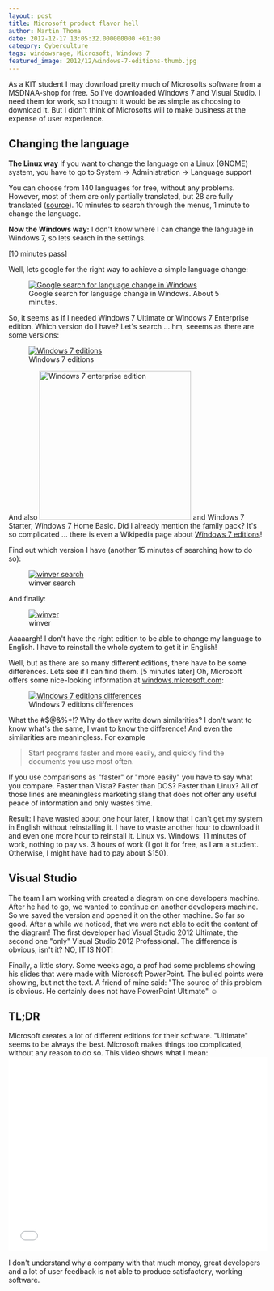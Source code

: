```yaml
---
layout: post
title: Microsoft product flavor hell
author: Martin Thoma
date: 2012-12-17 13:05:32.000000000 +01:00
category: Cyberculture
tags: windowsrage, Microsoft, Windows 7
featured_image: 2012/12/windows-7-editions-thumb.jpg
---
```

As a KIT student I may download pretty much of Microsofts software from a MSDNAA-shop for free. So I've downloaded Windows 7 and Visual Studio. I need them for work, so I thought it would be as simple as choosing to download it. But I didn't think of Microsofts will to make business at the expense of user experience.

<h2>Changing the language</h2>
<strong>The Linux way</strong>
If you want to change the language on a Linux (GNOME) system, you have to go to
    System &rarr; Administration &rarr; Language support

You can choose from 140 languages for free, without any problems. However, most of them are only partially translated, but 28 are fully translated (<a href="http://askubuntu.com/a/229831/10425">source</a>). 10 minutes to search through the menus, 1 minute to change the language.

<strong>Now the Windows way:</strong>
I don't know where I can change the language in Windows 7, so lets search in the settings.

[10 minutes pass]

Well, lets google for the right way to achieve a simple language change:
<figure class="aligncenter">
            <a href="../images/2012/12/google-search-language-change.png"><img src="../images/2012/12/google-search-language-change.png" alt="Google search for language change in Windows" style="max-width:512px;max-height:400px" class="size-full wp-image-50661"/></a>
            <figcaption class="text-center">Google search for language change in Windows. About 5 minutes.</figcaption>
        </figure>

So, it seems as if I needed Windows 7 Ultimate or Windows 7 Enterprise edition. Which version do I have?
Let's search ... hm, seeems as there are some versions:
<figure class="aligncenter">
            <a href="../images/2012/12/windows-7-editions.jpg"><img src="../images/2012/12/windows-7-editions.jpg" alt="Windows 7 editions" style="max-width:510px;max-height:510px" class="size-full wp-image-50681"/></a>
            <figcaption class="text-center">Windows 7 editions</figcaption>
        </figure>

And also
<a href="../images/2012/12/windows-7-enterprise.jpg"><img src="../images/2012/12/windows-7-enterprise-300x295.jpg" alt="Windows 7 enterprise edition" title="Windows 7 enterprise edition" width="300" height="295" class="aligncenter size-medium wp-image-50691" /></a>
and Windows 7 Starter, Windows 7 Home Basic. Did I already mention the family pack? It's so complicated ... there is even a Wikipedia page about <a href="http://en.wikipedia.org/wiki/Windows_7_editions">Windows 7 editions</a>!

Find out which version I have (another 15 minutes of searching how to do so):
<figure class="aligncenter">
            <a href="../images/2012/12/winver-search.png"><img src="../images/2012/12/winver-search.png" alt="winver search" style="max-width:432px;max-height:573px" class="size-full wp-image-50641"/></a>
            <figcaption class="text-center">winver search</figcaption>
        </figure>

And finally:
<figure class="aligncenter">
            <a href="../images/2012/12/winver.png"><img src="../images/2012/12/winver.png" alt="winver" style="max-width:474px;max-height:412px" class="size-full wp-image-50651"/></a>
            <figcaption class="text-center">winver</figcaption>
        </figure>

Aaaaargh! I don't have the right edition to be able to change my language to English. I have to reinstall the whole system to get it in English!

Well, but as there are so many different editions, there have to be some differences. Lets see if I can find them.
[5 minutes later]
Oh, Microsoft offers some nice-looking information at <a href="http://windows.microsoft.com/en-US/windows7/products/compare">windows.microsoft.com</a>:

<figure class="aligncenter">
            <a href="../images/2012/12/windows-7-editions-differences-300x152.png"><img src="../images/2012/12/windows-7-editions-differences-300x152.png" alt="Windows 7 editions differences" style="max-width:300px;max-height:152px" class="size-medium wp-image-50731"/></a>
            <figcaption class="text-center">Windows 7 editions differences</figcaption>
        </figure>

What the #$@&%*!? Why do they write down similarities? I don't want to know what's the same, I want to know the difference!
And even the similarities are meaningless.
For example
<blockquote>Start programs faster and more easily, and quickly find the documents you use most often.</blockquote>
If you use comparisons as "faster" or "more easily" you have to say what you compare. Faster than Vista? Faster than DOS? Faster than Linux? All of those lines are meaningless marketing slang that does not offer any useful peace of information and only wastes time.

Result: I have wasted about one hour later, I know that I can't get my system in English without reinstalling it. I have to waste another hour to download it and even one more hour to reinstall it.
Linux vs. Windows: 11 minutes of work, nothing to pay vs. 3 hours of work (I got it for free, as I am a student. Otherwise, I might have had to pay about $150).

<h2>Visual Studio</h2>
The team I am working with created a diagram on one developers machine. After he had to go, we wanted to continue on another developers machine. So we saved the version and opened it on the other machine. So far so good. After a while we noticed, that we were not able to edit the content of the diagram!
The first developer had Visual Studio 2012 Ultimate, the second one "only" Visual Studio 2012 Professional. The difference is obvious, isn't it? NO, IT IS NOT!

Finally, a little story. Some weeks ago, a prof had some problems showing his slides that were made with Microsoft PowerPoint. The bulled points were showing, but not the text. A friend of mine said:
"The source of this problem is obvious. He certainly does not have PowerPoint Ultimate" ☺

<h2>TL;DR</h2>
Microsoft creates a lot of different editions for their software. "Ultimate" seems to be always the best.
Microsoft makes things too complicated, without any reason to do so. This video shows what I mean:

<iframe width="512" height="384" src="//www.youtube.com/embed/G9HfdSp2E2A" frameborder="0" allowfullscreen></iframe>

I don't understand why a company with that much money, great developers and a lot of user feedback is not able to produce satisfactory, working software.
